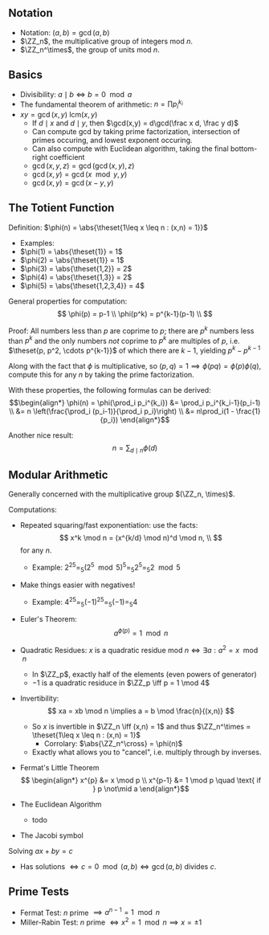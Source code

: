 ## Notation
- Notation: $(a,b) = \gcd(a,b)$
- $\ZZ_n$, the multiplicative group of integers mod $n$.
- $\ZZ_n^\times$, the group of units mod $n$.

## Basics
- Divisibility: $a\mid b \iff b = 0 \mod a$
- The fundamental theorem of arithmetic: $n = \prod p_i^{k_i}$
- $xy = \gcd{(x,y)}~\mathrm{lcm}{(x,y)}$
	- If $d\mid x$ and $d\mid y$, then $\gcd(x,y) = d\gcd(\frac x d, \frac y d)$
	- Can compute gcd by taking prime factorization, intersection of primes occuring, and lowest exponent occuring.
	- Can also compute with Euclidean algorithm, taking the final bottom-right coefficient
	- $\gcd(x, y, z) = \gcd(\gcd(x,y), z)$
	- $\gcd(x, y) = \gcd(x\mod y, y)$
	- $\gcd(x,y) = \gcd(x-y, y)$


## The Totient Function
Definition: $\phi(n) = \abs{\theset{1\leq x \leq n : (x,n) = 1}}$
- Examples:
- $\phi(1) = \abs{\theset{1}} = 1$
- $\phi(2) = \abs{\theset{1}} = 1$
- $\phi(3) = \abs{\theset{1,2}} = 2$
- $\phi(4) = \abs{\theset{1,3}} = 2$
- $\phi(5) = \abs{\theset{1,2,3,4}} = 4$

General properties for computation:
$$
\phi(p) = p-1 \\
\phi(p^k) = p^{k-1}(p-1) \\
$$

Proof: All numbers less than $p$ are coprime to $p$; there are $p^k$ numbers less than $p^k$ and the only numbers _not_ coprime to $p^k$ are multiples of $p$, i.e. $\theset{p, p^2, \cdots p^{k-1}}$ of which there are $k-1$, yielding $p^k - p^{k-1}$

Along with the fact that $\phi$ is multiplicative, so $(p,q) = 1 \implies \phi(pq) = \phi(p)\phi(q)$, compute this for any $n$ by taking the prime factorization.

With these properties, the following formulas can be derived:
$$\begin{align*}
\phi(n) = \phi(\prod_i p_i^{k_i}) &= \prod_i p_i^{k_i-1}(p_i-1) \\ &= n \left(\frac{\prod_i (p_i-1)}{\prod_i p_i}\right) \\ &= n\prod_i(1 - \frac{1}{p_i})
\end{align*}$$

Another nice result:
$$ n = \sum_{d\mid n} \phi(d) $$

## Modular Arithmetic
Generally concerned with the multiplicative group $(\ZZ_n, \times)$.

Computations:
- Repeated squaring/fast exponentiation: use the facts:
$$
x^k \mod n = (x^{k/d} \mod n)^d \mod n, \\
$$
for any $n$.
	- Example: $2^{25} =_5 (2^5 \mod 5)^5 =_5 2^5 =_5 2 \mod 5$
- Make things easier with negatives!
	- Example: $4^{25} =_5 (-1)^{25} =_5 (-1) =_5 4$
- Euler's Theorem:
$$
a^{\phi(p)} = 1 \mod n
$$

- Quadratic Residues: $x$ is a quadratic residue mod $n \iff \exists a: a^2 = x \mod n$
	- In $\ZZ_p$, exactly half of the elements (even powers of generator)
	- $-1$ is a quadratic residuce in $\ZZ_p \iff p = 1 \mod 4$

- Invertibility:
$$
xa = xb \mod n \implies a = b \mod \frac{n}{(x,n)}
$$
	- So $x$ is invertible in $\ZZ_n \iff (x,n) = 1$ and thus $\ZZ_n^\times = \theset{1\leq x \leq n : (x,n) = 1}$
		- Corrolary: $\abs{\ZZ_n^\cross} = \phi(n)$
	- Exactly what allows you to "cancel", i.e. multiply through by inverses.

- Fermat's Little Theorem
$$
\begin{align*}
x^{p}  &= x \mod p \\
x^{p-1} &= 1 \mod p \quad \text{ if } p \not\mid a
\end{align*}$$
- The Euclidean Algorithm
	- todo
- The Jacobi symbol

Solving $ax + by = c$
- Has solutions $\iff c = 0 \mod (a,b) \iff \gcd(a,b) \text{ divides } c$.

## Prime Tests
- Fermat Test: $n$ prime $\implies a^{n-1} = 1 \mod n$
- Miller-Rabin Test: $n$ prime $\iff x^2 = 1 \mod n \implies x = \pm 1$
